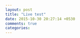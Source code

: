 ```yaml
---
layout: post
title: "Live test"
date: 2015-10-30 20:27:14 +0530
comments: true
categories: 
---
```

